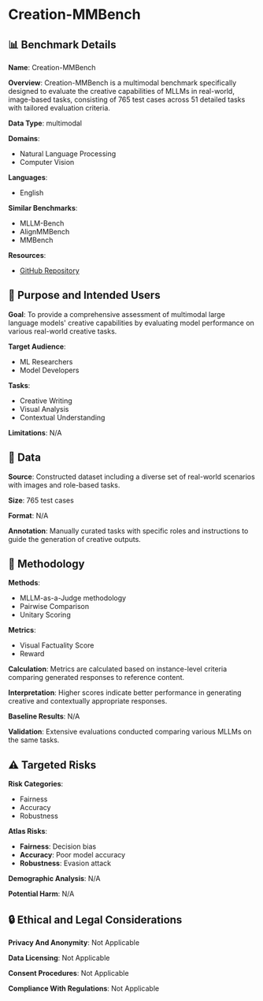 # Creation-MMBench

## 📊 Benchmark Details

**Name**: Creation-MMBench

**Overview**: Creation-MMBench is a multimodal benchmark specifically designed to evaluate the creative capabilities of MLLMs in real-world, image-based tasks, consisting of 765 test cases across 51 detailed tasks with tailored evaluation criteria.

**Data Type**: multimodal

**Domains**:
- Natural Language Processing
- Computer Vision

**Languages**:
- English

**Similar Benchmarks**:
- MLLM-Bench
- AlignMMBench
- MMBench

**Resources**:
- [GitHub Repository](https://github.com/open-compass/Creation-MMBench)

## 🎯 Purpose and Intended Users

**Goal**: To provide a comprehensive assessment of multimodal large language models' creative capabilities by evaluating model performance on various real-world creative tasks.

**Target Audience**:
- ML Researchers
- Model Developers

**Tasks**:
- Creative Writing
- Visual Analysis
- Contextual Understanding

**Limitations**: N/A

## 💾 Data

**Source**: Constructed dataset including a diverse set of real-world scenarios with images and role-based tasks.

**Size**: 765 test cases

**Format**: N/A

**Annotation**: Manually curated tasks with specific roles and instructions to guide the generation of creative outputs.

## 🔬 Methodology

**Methods**:
- MLLM-as-a-Judge methodology
- Pairwise Comparison
- Unitary Scoring

**Metrics**:
- Visual Factuality Score
- Reward

**Calculation**: Metrics are calculated based on instance-level criteria comparing generated responses to reference content.

**Interpretation**: Higher scores indicate better performance in generating creative and contextually appropriate responses.

**Baseline Results**: N/A

**Validation**: Extensive evaluations conducted comparing various MLLMs on the same tasks.

## ⚠️ Targeted Risks

**Risk Categories**:
- Fairness
- Accuracy
- Robustness

**Atlas Risks**:
- **Fairness**: Decision bias
- **Accuracy**: Poor model accuracy
- **Robustness**: Evasion attack

**Demographic Analysis**: N/A

**Potential Harm**: N/A

## 🔒 Ethical and Legal Considerations

**Privacy And Anonymity**: Not Applicable

**Data Licensing**: Not Applicable

**Consent Procedures**: Not Applicable

**Compliance With Regulations**: Not Applicable
